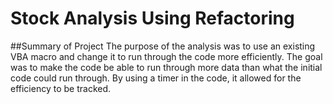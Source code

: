 # Stock Analysis Using Refactoring
##Summary of Project
The purpose of the analysis was to use an existing VBA macro and change it to run through the code more efficiently. The goal was to make the code be able to run through more data than what the initial code could run through. By using a timer in the code, it allowed for the efficiency to be tracked. 
